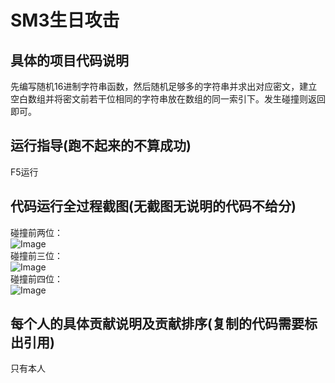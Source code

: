 # SM3生日攻击
## 具体的项目代码说明
先编写随机16进制字符串函数，然后随机足够多的字符串并求出对应密文，建立空白数组并将密文前若干位相同的字符串放在数组的同一索引下。发生碰撞则返回即可。
## 运行指导(跑不起来的不算成功)
F5运行 
## 代码运行全过程截图(无截图无说明的代码不给分)
碰撞前两位：  
![Image](https://raw.github.com/huomitao18/image/main/QQ%E6%88%AA%E5%9B%BE20220731100959.png)  
碰撞前三位：  
![Image](https://raw.github.com/huomitao18/image/main/QQ%E6%88%AA%E5%9B%BE20220731101027.png)  
碰撞前四位：  
![Image](https://raw.github.com/huomitao18/image/main/QQ%E6%88%AA%E5%9B%BE20220731101043.png)  
## 每个人的具体贡献说明及贡献排序(复制的代码需要标出引用)
只有本人



